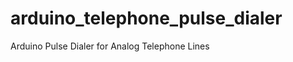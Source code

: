 arduino_telephone_pulse_dialer
==============================

Arduino Pulse Dialer for Analog Telephone Lines
